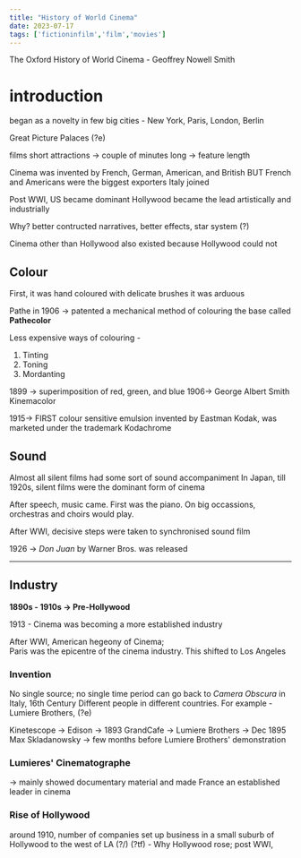 ```yaml
---
title: "History of World Cinema"
date: 2023-07-17
tags: ['fictioninfilm','film','movies']
---
```


The Oxford History of World Cinema - Geoffrey Nowell Smith

# introduction
began as a novelty in few big cities - New York, Paris, London, Berlin

Great Picture Palaces (?e)

films 
short attractions -> couple of minutes long -> feature length

Cinema was invented by French, German, American, and British BUT
French and Americans were the biggest exporters 
Italy joined

Post WWI, US became dominant
Hollywood became the lead artistically and industrially

Why? 
better contructed narratives, better effects, star system (?)

Cinema other than Hollywood also existed because Hollywood could not  


## Colour 
First, it was hand coloured with delicate brushes
it was arduous

Pathe in 1906 -> patented a mechanical method of colouring the base called **Pathecolor** 

Less expensive ways of colouring - 
1. Tinting
2. Toning
3. Mordanting

1899 -> superimposition of red, green, and blue 
1906-> George Albert Smith Kinemacolor

1915-> FIRST colour sensitive emulsion invented by Eastman Kodak, was marketed under the trademark Kodachrome

## Sound
Almost all silent films had some sort of sound accompaniment 
In Japan, till 1920s, silent films were the dominant form of cinema

After speech, 
music came. First was the piano. On big occassions, orchestras and choirs would play. 

After WWI, decisive steps were taken to synchronised sound film

1926 -> *Don Juan* by Warner Bros. was released 

---

## Industry 

**1890s - 1910s -> Pre-Hollywood**

1913 - Cinema was becoming a more established industry 

After WWI, American hegeony of Cinema;  
Paris was the epicentre of the cinema industry. This shifted to Los Angeles 


### Invention 
No single source; no single time period 
can go back to *Camera Obscura* in Italy, 16th Century
Different people in different countries. For example - Lumiere Brothers, (?e)


Kinetescope -> Edison -> 1893
GrandCafe -> Lumiere Brothers -> Dec 1895
Max Skladanowsky -> few months before Lumiere Brothers' demonstration


### Lumieres' Cinematographe
-> mainly showed documentary material 
and made France an established leader in cinema


### Rise of Hollywood 
around 1910, number of companies set up business in a small suburb of Hollywood to the west of LA
(?/) (?tf) - Why Hollywood rose; post WWI,  

